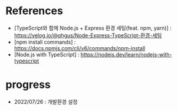 # References
- [TypeScript와 함께 Node.js + Express 환경 세팅(feat. npm, yarn)] : https://velog.io/@qhgus/Node-Express-TypeScript-환경-세팅
- [npm install commands] : https://docs.npmjs.com/cli/v6/commands/npm-install
- [Node.js with TypeScript] : https://nodejs.dev/learn/nodejs-with-typescript

# progress
- 2022/07/26 : 개발환경 설정